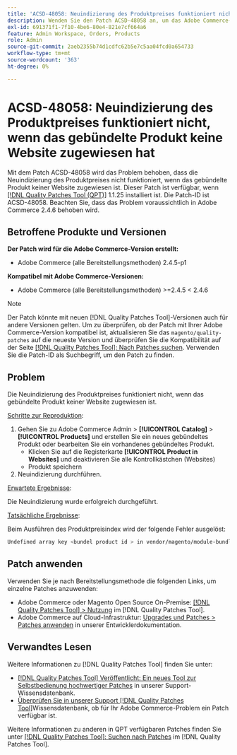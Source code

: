 ```yaml
---
title: 'ACSD-48058: Neuindizierung des Produktpreises funktioniert nicht, wenn das gebündelte Produkt keine Website zugewiesen hat'
description: Wenden Sie den Patch ACSD-48058 an, um das Adobe Commerce-Problem zu beheben, bei dem die Neuindizierung des Produktpreises nicht funktioniert, wenn das gebündelte Produkt keiner Website zugewiesen ist.
exl-id: 691371f1-7f10-4be6-80e4-821e7cf664a6
feature: Admin Workspace, Orders, Products
role: Admin
source-git-commit: 2aeb2355b74d1cdfc62b5e7c5aa04fcd0a654733
workflow-type: tm+mt
source-wordcount: '363'
ht-degree: 0%

---
```


# ACSD-48058: Neuindizierung des Produktpreises funktioniert nicht, wenn das gebündelte Produkt keine Website zugewiesen hat

Mit dem Patch ACSD-48058 wird das Problem behoben, dass die Neuindizierung des Produktpreises nicht funktioniert, wenn das gebündelte Produkt keiner Website zugewiesen ist. Dieser Patch ist verfügbar, wenn [[!DNL Quality Patches Tool (QPT)]](/help/announcements/adobe-commerce-announcements/magento-quality-patches-released-new-tool-to-self-serve-quality-patches.md) 1.1.25 installiert ist. Die Patch-ID ist ACSD-48058. Beachten Sie, dass das Problem voraussichtlich in Adobe Commerce 2.4.6 behoben wird.

## Betroffene Produkte und Versionen

**Der Patch wird für die Adobe Commerce-Version erstellt:**

* Adobe Commerce (alle Bereitstellungsmethoden) 2.4.5-p1

**Kompatibel mit Adobe Commerce-Versionen:**

* Adobe Commerce (alle Bereitstellungsmethoden) >=2.4.5 &lt; 2.4.6

>[!NOTE]
>
>Der Patch könnte mit neuen [!DNL Quality Patches Tool]-Versionen auch für andere Versionen gelten. Um zu überprüfen, ob der Patch mit Ihrer Adobe Commerce-Version kompatibel ist, aktualisieren Sie das `magento/quality-patches` auf die neueste Version und überprüfen Sie die Kompatibilität auf der Seite [[!DNL Quality Patches Tool]: Nach Patches suchen](https://experienceleague.adobe.com/tools/commerce-quality-patches/index.html). Verwenden Sie die Patch-ID als Suchbegriff, um den Patch zu finden.

## Problem

Die Neuindizierung des Produktpreises funktioniert nicht, wenn das gebündelte Produkt keiner Website zugewiesen ist.

<u>Schritte zur Reproduktion</u>:

1. Gehen Sie zu Adobe Commerce Admin > **[!UICONTROL Catalog]** > **[!UICONTROL Products]** und erstellen Sie ein neues gebündeltes Produkt oder bearbeiten Sie ein vorhandenes gebündeltes Produkt.
   * Klicken Sie auf die Registerkarte **[!UICONTROL Product in Websites]** und deaktivieren Sie alle Kontrollkästchen (Websites)
   * Produkt speichern
1. Neuindizierung durchführen.

<u>Erwartete Ergebnisse</u>:

Die Neuindizierung wurde erfolgreich durchgeführt.

<u>Tatsächliche Ergebnisse</u>:

Beim Ausführen des Produktpreisindex wird der folgende Fehler ausgelöst:

```bash
Undefined array key <bundel product id > in vendor/magento/module-bundle/Model/ResourceModel/Indexer/Price/DisabledProductOptionPriceModifier.php on line 117
```

## Patch anwenden

Verwenden Sie je nach Bereitstellungsmethode die folgenden Links, um einzelne Patches anzuwenden:

* Adobe Commerce oder Magento Open Source On-Premise: [[!DNL Quality Patches Tool] > Nutzung](https://experienceleague.adobe.com/docs/commerce-operations/tools/quality-patches-tool/usage.html) im [!DNL Quality Patches Tool].
* Adobe Commerce auf Cloud-Infrastruktur: [Upgrades und Patches > Patches anwenden](https://experienceleague.adobe.com/en/docs/commerce-cloud-service/user-guide/develop/upgrade/apply-patches) in unserer Entwicklerdokumentation.

## Verwandtes Lesen

Weitere Informationen zu [!DNL Quality Patches Tool] finden Sie unter:

* [[!DNL Quality Patches Tool] Veröffentlicht: Ein neues Tool zur Selbstbedienung hochwertiger Patches](/help/announcements/adobe-commerce-announcements/magento-quality-patches-released-new-tool-to-self-serve-quality-patches.md) in unserer Support-Wissensdatenbank.
* [Überprüfen Sie in unserer Support [!DNL Quality Patches Tool]](/help/support-tools/patches-available-in-qpt-tool/check-patch-for-magento-issue-with-magento-quality-patches.md)Wissensdatenbank, ob für Ihr Adobe Commerce-Problem ein Patch verfügbar ist.

Weitere Informationen zu anderen in QPT verfügbaren Patches finden Sie unter [[!DNL Quality Patches Tool]: Suchen nach Patches](https://experienceleague.adobe.com/tools/commerce-quality-patches/index.html) im [!DNL Quality Patches Tool].
